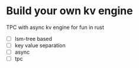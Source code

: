 # Build your own kv engine

TPC with async kv engine for fun in rust

- [ ] lsm-tree based
- [ ] key value separation
- [ ] async
- [ ] tpc
